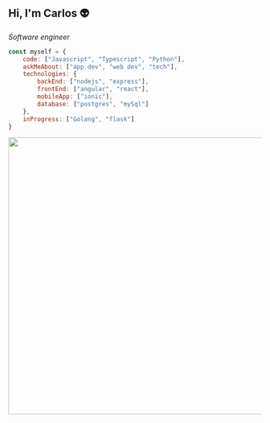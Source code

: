 ## Hi, I'm Carlos :alien:

<p>
 <em>
   Software engineer<br>
   <!-- Full stack developer at <a href="https://octo.is/">Octo inc</a><br> -->
  </em>
</p>

```javascript
const myself = {
    code: ["Javascript", "Typescript", "Python"],
    askMeAbout: ["app dev", "web dev", "tech"],
    technologies: {
        backEnd: ["nodejs", "express"],
        frontEnd: ["angular", "react"],
        mobileApp: ["ionic"],
        database: ["postgres", "mySql"]
    },
    inProgress: ["Golang", "flask"]
}
```
<p align="center">
 <img src="https://user-images.githubusercontent.com/49846104/89431470-fbf67080-d70d-11ea-9c3a-e5bf59448de7.png" width="550">
</p>

<!--
**carlosBrown97/carlosBrown97** is a ✨ _special_ ✨ repository because its `README.md` (this file) appears on your GitHub profile.

Here are some ideas to get you started:

- 🔭 I’m currently working on ...
- 🌱 I’m currently learning ...
- 👯 I’m looking to collaborate on ...
- 🤔 I’m looking for help with ...
- 💬 Ask me about ...
- 📫 How to reach me: ...
- 😄 Pronouns: ...
- ⚡ Fun fact: ...
-->
